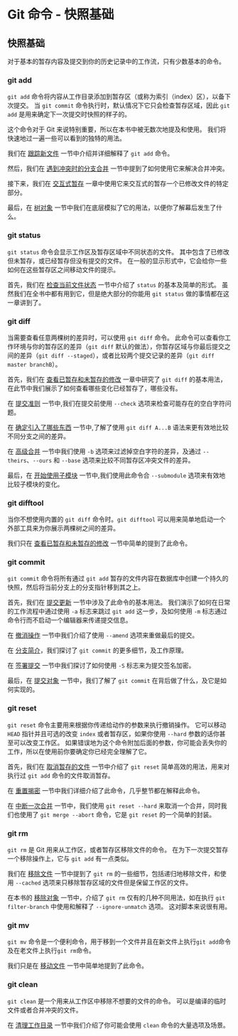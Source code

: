 # Git 命令 - 快照基础

## 快照基础

对于基本的暂存内容及提交到你的历史记录中的工作流，只有少数基本的命令。

### git add

`git add` 命令将内容从工作目录添加到暂存区（或称为索引（index）区），以备下次提交。 当 `git commit` 命令执行时，默认情况下它只会检查暂存区域，因此 `git add` 是用来确定下一次提交时快照的样子的。

这个命令对于 Git 来说特别重要，所以在本书中被无数次地提及和使用。 我们将快速地过一遍一些可以看到的独特的用法。

我们在 [跟踪新文件](https://git-scm.com/book/zh/v2/ch00/_tracking_files) 一节中介绍并详细解释了 `git add` 命令。

然后，我们在 [遇到冲突时的分支合并](https://git-scm.com/book/zh/v2/ch00/_basic_merge_conflicts) 一节中提到了如何使用它来解决合并冲突。

接下来，我们在 [交互式暂存](https://git-scm.com/book/zh/v2/ch00/_interactive_staging) 一章中使用它来交互式的暂存一个已修改文件的特定部分。

最后，在 [树对象](https://git-scm.com/book/zh/v2/ch00/_tree_objects) 一节中我们在底层模拟了它的用法，以便你了解幕后发生了什么。

### git status

`git status` 命令会显示工作区及暂存区域中不同状态的文件。 其中包含了已修改但未暂存，或已经暂存但没有提交的文件。 在一般的显示形式中，它会给你一些如何在这些暂存区之间移动文件的提示。

首先，我们在 [检查当前文件状态](https://git-scm.com/book/zh/v2/ch00/_checking_status) 一节中介绍了 `status` 的基本及简单的形式。 虽然我们在全书中都有用到它，但是绝大部分的你能用 `git status` 做的事情都在这一章讲到了。

### git diff

当需要查看任意两棵树的差异时，可以使用 `git diff` 命令。 此命令可以查看你工作环境与你的暂存区的差异（`git diff` 默认的做法），你暂存区域与你最后提交之间的差异（`git diff --staged`），或者比较两个提交记录的差异（`git diff master branchB`）。

首先，我们在 [查看已暂存和未暂存的修改](https://git-scm.com/book/zh/v2/ch00/_git_diff_staged) 一章中研究了 `git diff` 的基本用法，在此节中我们展示了如何查看哪些变化已经暂存了，哪些没有。

在 [提交准则](https://git-scm.com/book/zh/v2/ch00/_commit_guidelines) 一节中,我们在提交前使用 `--check` 选项来检查可能存在的空白字符问题。

在 [确定引入了哪些东西](https://git-scm.com/book/zh/v2/ch00/_what_is_introduced) 一节中,了解了使用 `git diff A...B` 语法来更有效地比较不同分支之间的差异。

在 [高级合并](https://git-scm.com/book/zh/v2/ch00/_advanced_merging) 一节中我们使用 `-b` 选项来过滤掉空白字符的差异，及通过 `--theirs`、`--ours` 和 `--base` 选项来比较不同暂存区冲突文件的差异。

最后，在 [开始使用子模块](https://git-scm.com/book/zh/v2/ch00/_starting_submodules) 一节中,我们使用此命令合 `--submodule` 选项来有效地比较子模块的变化。

### git difftool

当你不想使用内置的 `git diff` 命令时。`git difftool` 可以用来简单地启动一个外部工具来为你展示两棵树之间的差异。

我们只在 [查看已暂存和未暂存的修改](https://git-scm.com/book/zh/v2/ch00/_git_diff_staged) 一节中简单的提到了此命令。

### git commit

`git commit` 命令将所有通过 `git add` 暂存的文件内容在数据库中创建一个持久的快照，然后将当前分支上的分支指针移到其之上。

首先，我们在 [提交更新](https://git-scm.com/book/zh/v2/ch00/_committing_changes) 一节中涉及了此命令的基本用法。 我们演示了如何在日常的工作流程中通过使用 `-a` 标志来跳过 `git add` 这一步，及如何使用 `-m` 标志通过命令行而不启动一个编辑器来传递提交信息。

在 [撤消操作](https://git-scm.com/book/zh/v2/ch00/_undoing) 一节中我们介绍了使用 `--amend` 选项来重做最后的提交。

在 [分支简介](https://git-scm.com/book/zh/v2/ch00/_git_branches_overview)，我们探讨了 `git commit` 的更多细节，及工作原理。

在 [签署提交](https://git-scm.com/book/zh/v2/ch00/_signing_commits) 一节中我们探讨了如何使用 `-S` 标志来为提交签名加密。

最后，在 [提交对象](https://git-scm.com/book/zh/v2/ch00/_git_commit_objects) 一节中，我们了解了 `git commit` 在背后做了什么，及它是如何实现的。

### git reset

`git reset` 命令主要用来根据你传递给动作的参数来执行撤销操作。 它可以移动 `HEAD` 指针并且可选的改变 `index` 或者暂存区，如果你使用 `--hard` 参数的话你甚至可以改变工作区。 如果错误地为这个命令附加后面的参数，你可能会丢失你的工作，所以在使用前你要确定你已经完全理解了它。

首先，我们在 [取消暂存的文件](https://git-scm.com/book/zh/v2/ch00/_unstaging) 一节中介绍了 `git reset` 简单高效的用法，用来对执行过 `git add` 命令的文件取消暂存。

在 [重置揭密](https://git-scm.com/book/zh/v2/ch00/_git_reset) 一节中我们详细介绍了此命令，几乎整节都在解释此命令。

在 [中断一次合并](https://git-scm.com/book/zh/v2/ch00/_abort_merge) 一节中，我们使用 `git reset --hard` 来取消一个合并，同时我们也使用了 `git merge --abort` 命令，它是 `git reset` 的一个简单的封装。

### git rm

`git rm` 是 Git 用来从工作区，或者暂存区移除文件的命令。 在为下一次提交暂存一个移除操作上，它与 `git add` 有一点类似。

我们在 [移除文件](https://git-scm.com/book/zh/v2/ch00/_removing_files) 一节中提到了 `git rm` 的一些细节，包括递归地移除文件，和使用 `--cached` 选项来只移除暂存区域的文件但是保留工作区的文件。

在本书的 [移除对象](https://git-scm.com/book/zh/v2/ch00/_removing_objects) 一节中，介绍了 `git rm` 仅有的几种不同用法，如在执行 `git filter-branch` 中使用和解释了 `--ignore-unmatch` 选项。 这对脚本来说很有用。

### git mv

`git mv` 命令是一个便利命令，用于移到一个文件并且在新文件上执行`git add`命令及在老文件上执行`git rm`命令。

我们只是在 [移动文件](https://git-scm.com/book/zh/v2/ch00/_git_mv) 一节中简单地提到了此命令。

### git clean

`git clean` 是一个用来从工作区中移除不想要的文件的命令。 可以是编译的临时文件或者合并冲突的文件。

在 [清理工作目录](https://git-scm.com/book/zh/v2/ch00/_git_clean) 一节中我们介绍了你可能会使用 `clean` 命令的大量选项及场景。